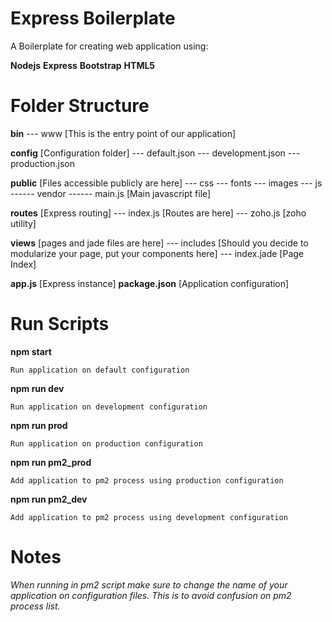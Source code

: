 # Express Boilerplate

A Boilerplate for creating web application using:

**Nodejs**
**Express**
**Bootstrap**
**HTML5**

# Folder Structure

**bin**
--- www [This is the entry point of our application]

**config** [Configuration folder]
--- default.json
--- development.json
--- production.json

**public** [Files accessible publicly are here]
--- css
--- fonts
--- images
--- js
------ vendor
------ main.js [Main javascript file]

**routes** [Express routing]
--- index.js [Routes are here]
--- zoho.js [zoho utility]

**views** [pages and jade files are here]
--- includes [Should you decide to modularize your page, put your components here]
--- index.jade [Page Index]

**app.js** [Express instance]
**package.json** [Application configuration]


# Run Scripts

**npm start** 
	
	Run application on default configuration

**npm run dev** 
	
	Run application on development configuration

**npm run prod** 
	
	Run application on production configuration

**npm run pm2_prod** 
	
	Add application to pm2 process using production configuration

**npm run pm2_dev** 
	
	Add application to pm2 process using development configuration


# Notes
*When running in pm2 script make sure to change the name of your application on configuration files. This is to avoid confusion on pm2 process list.*